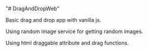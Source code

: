 "# DragAndDropWeb" 

Basic drag and drop app with vanilla js.

Using random image service for getting random images.

Using html draggable attribute and drag functions.
